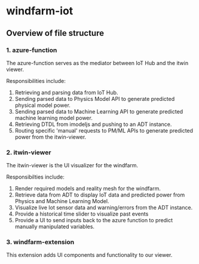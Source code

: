 # windfarm-iot

## Overview of file structure

### **1. azure-function**

The azure-function serves as the mediator between IoT Hub and the itwin viewer.

Responsibilities include:

1. Retrieving and parsing data from IoT Hub.
2. Sending parsed data to Physics Model API to generate predicted physical model power.
3. Sending parsed data to Machine Learning API to generate predicted machine learning model power.
4. Retrieving DTDL from imodeljs and pushing to an ADT instance.
6. Routing specific 'manual' requests to PM/ML APIs to generate predicted power from the itwin-viewer.

### **2. itwin-viewer**

The itwin-viewer is the UI visualizer for the windfarm.

Responsibilties include:
1. Render required models and reality mesh for the windfarm.
2. Retrieve data from ADT to display IoT data and predicted power from Physics and Machine Learning Model.
3. Visualize live Iot sensor data and warning/errors from the ADT instance.
4. Provide a historical time slider to visualize past events
5. Provide a UI to send inputs back to the azure function to predict manually manipulated variables.

### **3. windfarm-extension**

This extension adds UI components and functionality to our viewer.
